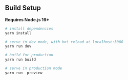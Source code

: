## Build Setup

**Requires Node.js 16+**

```bash
# install dependencies
yarn install

# serve in dev mode, with hot reload at localhost:3000
yarn run dev

# build for production
yarn run build

# serve in production mode
yarn run  preview

```
